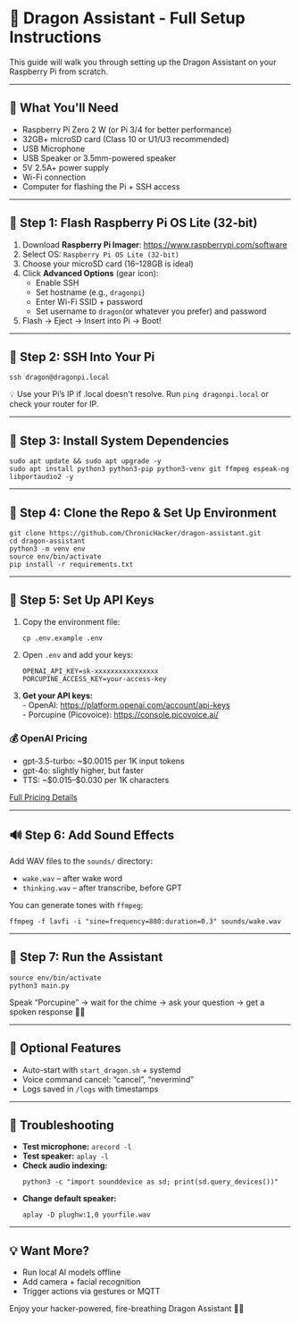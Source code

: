 <h1>🐉 Dragon Assistant - Full Setup Instructions</h1>

<p>This guide will walk you through setting up the Dragon Assistant on your Raspberry Pi from scratch.</p>

<hr />

<h2>🧰 What You'll Need</h2>
<ul>
  <li>Raspberry Pi Zero 2 W (or Pi 3/4 for better performance)</li>
  <li>32GB+ microSD card (Class 10 or U1/U3 recommended)</li>
  <li>USB Microphone</li>
  <li>USB Speaker or 3.5mm-powered speaker</li>
  <li>5V 2.5A+ power supply</li>
  <li>Wi-Fi connection</li>
  <li>Computer for flashing the Pi + SSH access</li>
</ul>

<hr />

<h2>📀 Step 1: Flash Raspberry Pi OS Lite (32-bit)</h2>
<ol>
  <li>Download <strong>Raspberry Pi Imager</strong>: <a href="https://www.raspberrypi.com/software">https://www.raspberrypi.com/software</a></li>
  <li>Select OS: <code>Raspberry Pi OS Lite (32-bit)</code></li>
  <li>Choose your microSD card (16–128GB is ideal)</li>
  <li>Click <strong>Advanced Options</strong> (gear icon):
    <ul>
      <li>Enable SSH</li>
      <li>Set hostname (e.g., <code>dragonpi</code>)</li>
      <li>Enter Wi-Fi SSID + password</li>
      <li>Set username to <code>dragon</code>(or whatever you prefer) and password</li>
    </ul>
  </li>
  <li>Flash → Eject → Insert into Pi → Boot!</li>
</ol>

<hr />

<h2>🔗 Step 2: SSH Into Your Pi</h2>

<pre><code>ssh dragon@dragonpi.local</code></pre>

<p>💡 Use your Pi’s IP if .local doesn't resolve. Run <code>ping dragonpi.local</code> or check your router for IP.</p>

<hr />

<h2>🧱 Step 3: Install System Dependencies</h2>

<pre><code>sudo apt update && sudo apt upgrade -y
sudo apt install python3 python3-pip python3-venv git ffmpeg espeak-ng libportaudio2 -y
</code></pre>

<hr />

<h2>🐍 Step 4: Clone the Repo & Set Up Environment</h2>

<pre><code>git clone https://github.com/ChronicHacker/dragon-assistant.git
cd dragon-assistant
python3 -m venv env
source env/bin/activate
pip install -r requirements.txt
</code></pre>

<hr />

<h2>🔐 Step 5: Set Up API Keys</h2>

<ol>
  <li>Copy the environment file:</li>
  <pre><code>cp .env.example .env</code></pre>
  <li>Open <code>.env</code> and add your keys:</li>
  <pre><code>OPENAI_API_KEY=sk-xxxxxxxxxxxxxxxx
PORCUPINE_ACCESS_KEY=your-access-key</code></pre>
  <li>
    <strong>Get your API keys:</strong><br />
    - OpenAI: <a href="https://platform.openai.com/account/api-keys">https://platform.openai.com/account/api-keys</a><br />
    - Porcupine (Picovoice): <a href="https://console.picovoice.ai/">https://console.picovoice.ai/</a>
  </li>
</ol>

<h3>💰 OpenAI Pricing</h3>
<ul>
  <li>gpt-3.5-turbo: ~$0.0015 per 1K input tokens</li>
  <li>gpt-4o: slightly higher, but faster</li>
  <li>TTS: ~$0.015–$0.030 per 1K characters</li>
</ul>
<p><a href="https://platform.openai.com/docs/pricing">Full Pricing Details</a></p>

<hr />

<h2>🔊 Step 6: Add Sound Effects</h2>

<p>Add WAV files to the <code>sounds/</code> directory:</p>
<ul>
  <li><code>wake.wav</code> – after wake word</li>
  <li><code>thinking.wav</code> – after transcribe, before GPT</li>
</ul>

<p>You can generate tones with <code>ffmpeg</code>:</p>

<pre><code>ffmpeg -f lavfi -i "sine=frequency=880:duration=0.3" sounds/wake.wav
</code></pre>

<hr />

<h2>🚀 Step 7: Run the Assistant</h2>

<pre><code>source env/bin/activate
python3 main.py
</code></pre>

<p>Speak “Porcupine” → wait for the chime → ask your question → get a spoken response 🎤💬</p>

<hr />

<h2>🧠 Optional Features</h2>
<ul>
  <li>Auto-start with <code>start_dragon.sh</code> + systemd</li>
  <li>Voice command cancel: “cancel”, “nevermind”</li>
  <li>Logs saved in <code>/logs</code> with timestamps</li>
</ul>

<hr />

<h2>🧪 Troubleshooting</h2>

<ul>
  <li><strong>Test microphone:</strong> <code>arecord -l</code></li>
  <li><strong>Test speaker:</strong> <code>aplay -l</code></li>
  <li><strong>Check audio indexing:</strong>
    <pre><code>python3 -c "import sounddevice as sd; print(sd.query_devices())"</code></pre>
  </li>
  <li><strong>Change default speaker:</strong>
    <pre><code>aplay -D plughw:1,0 yourfile.wav</code></pre>
  </li>
</ul>

<hr />

<h2>💡 Want More?</h2>
<ul>
  <li>Run local AI models offline</li>
  <li>Add camera + facial recognition</li>
  <li>Trigger actions via gestures or MQTT</li>
</ul>

<p>Enjoy your hacker-powered, fire-breathing Dragon Assistant 🐲🔥</p>
